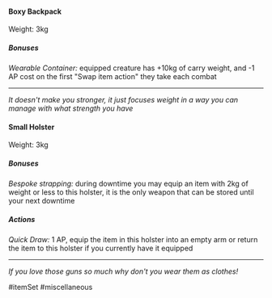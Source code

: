 #### Boxy Backpack

Weight: 3kg
##### Bonuses

*Wearable Container:* equipped creature has +10kg of carry weight, and -1 AP cost on the first "Swap item action" they take each combat

---
*It doesn't make you stronger, it just focuses weight in a way you can manage with what strength you have*

#### Small Holster

Weight: 3kg
##### Bonuses

*Bespoke strapping:* during downtime you may equip an item with 2kg of weight or less to this holster, it is the only weapon that can be stored until your next downtime
##### Actions

*Quick Draw:* 1 AP, equip the item in this holster into an empty arm or return the item to this holster if you currently have it equipped

---
*If you love those guns so much why don't you wear them as clothes!*

#itemSet #miscellaneous